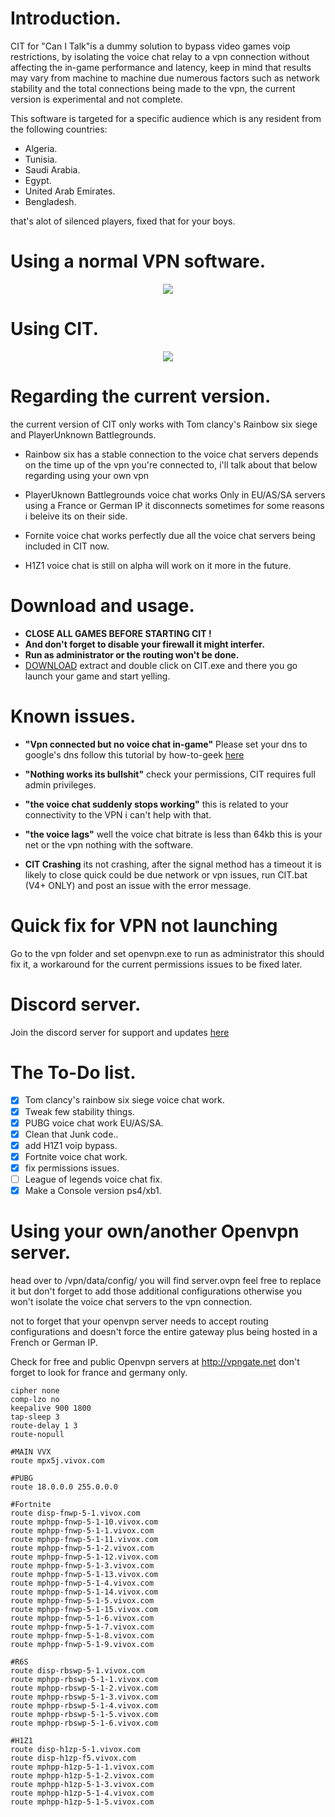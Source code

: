 # Introduction.
CIT for "Can I Talk"is a dummy solution to bypass video games voip restrictions, by isolating the voice chat relay to a vpn connection without affecting the in-game performance and latency, keep in mind that results may vary from machine to machine due numerous factors such as network stability and the total connections being made to the vpn, the current version is experimental and not complete.


This software is targeted for a specific audience which is any resident from the following countries:

- Algeria. 
- Tunisia. 
- Saudi Arabia. 
- Egypt. 
- United Arab Emirates. 
- Bengladesh. 

that's alot of silenced players, fixed that for your boys.

# Using a normal VPN software.
<p align="center"> 
<img src="https://i.imgur.com/XZRB7Je.png">
</p>

                                       

# Using CIT.
<p align="center"> 
<img src="https://i.imgur.com/VOs6LS4.png">
</p>
                                             


# Regarding the current version.
the current version of CIT only works with Tom clancy's Rainbow six siege and PlayerUnknown Battlegrounds.
- Rainbow six has a stable connection to the voice chat servers depends on the time up of the vpn you're connected to, i'll talk about that below regarding using your own vpn

- PlayerUknown Battlegrounds voice chat works Only in EU/AS/SA servers using a France or German IP  it disconnects sometimes for some reasons i beleive its on their side.

- Fornite voice chat works perfectly due all the voice chat servers being included in CIT now.

- H1Z1 voice chat is still on alpha will work on it more in the future.

# Download and usage.
- **CLOSE ALL GAMES BEFORE STARTING CIT !**
- **And don't forget to disable your firewall it might interfer.**
- **Run as administrator or the routing won't be done.**
- [DOWNLOAD](https://github.com/Redrrx/CIT/releases/download/RC-1.0/binaries_RC-1.0.zip) extract and double click on CIT.exe and there you go launch your game and start yelling.


# Known issues.
- **"Vpn connected but no voice chat in-game"** Please set your dns to google's dns follow this tutorial by how-to-geek [here](https://www.howtogeek.com/164981/how-to-switch-to-opendns-or-google-dns-to-speed-up-web-browsing/)

- **"Nothing works its bullshit"**
check your permissions, CIT requires full admin privileges.
- **"the voice chat suddenly stops working"**
this is related to your connectivity to the VPN i can't help with that.
- **"the voice lags"**
well the voice chat bitrate is less than 64kb this is your net or the vpn nothing with the software. 
- **CIT Crashing**
its not crashing, after the signal method has a timeout it is likely to close quick could be due network or vpn issues, run CIT.bat  (V4+ ONLY) and post an issue with the error message.
# Quick fix for VPN not launching 
Go to the vpn folder and set openvpn.exe to run as administrator this should fix it, a workaround for the current permissions issues to be fixed later.
# Discord server.
Join the discord server for support and updates [here](https://discord.gg/W4Q3BSG)
# The To-Do list.

- [x] Tom clancy's rainbow six siege voice chat work.
- [X] Tweak few stability things.
- [X] PUBG voice chat work EU/AS/SA.
- [X] Clean that Junk code..
- [X] add H1Z1 voip bypass.
- [X] Fortnite voice chat work.
- [X] fix permissions issues.
- [ ] League of legends voice chat fix.
- [X] Make a Console version ps4/xb1. 

# Using your own/another Openvpn server.
head over to /vpn/data/config/ you will find server.ovpn feel free to replace it but don't forget to add those additional configurations otherwise you won't isolate the voice chat servers to the vpn connection. 

not to forget that your openvpn server needs to accept routing configurations and doesn't force the entire gateway plus being hosted in a French or German IP.

Check for free and public Openvpn servers at http://vpngate.net don't forget to look for france and germany only.

```
cipher none
comp-lzo no
keepalive 900 1800
tap-sleep 3
route-delay 1 3
route-nopull

#MAIN VVX
route mpx5j.vivox.com

#PUBG
route 18.0.0.0 255.0.0.0

#Fortnite
route disp-fnwp-5-1.vivox.com
route mphpp-fnwp-5-1-10.vivox.com
route mphpp-fnwp-5-1-1.vivox.com
route mphpp-fnwp-5-1-11.vivox.com
route mphpp-fnwp-5-1-2.vivox.com
route mphpp-fnwp-5-1-12.vivox.com
route mphpp-fnwp-5-1-3.vivox.com
route mphpp-fnwp-5-1-13.vivox.com
route mphpp-fnwp-5-1-4.vivox.com
route mphpp-fnwp-5-1-14.vivox.com
route mphpp-fnwp-5-1-5.vivox.com
route mphpp-fnwp-5-1-15.vivox.com
route mphpp-fnwp-5-1-6.vivox.com
route mphpp-fnwp-5-1-7.vivox.com
route mphpp-fnwp-5-1-8.vivox.com
route mphpp-fnwp-5-1-9.vivox.com

#R6S
route disp-rbswp-5-1.vivox.com
route mphpp-rbswp-5-1-1.vivox.com
route mphpp-rbswp-5-1-2.vivox.com
route mphpp-rbswp-5-1-3.vivox.com
route mphpp-rbswp-5-1-4.vivox.com
route mphpp-rbswp-5-1-5.vivox.com
route mphpp-rbswp-5-1-6.vivox.com

#H1Z1
route disp-h1zp-5-1.vivox.com
route disp-h1zp-f5.vivox.com
route mphpp-h1zp-5-1-1.vivox.com
route mphpp-h1zp-5-1-2.vivox.com
route mphpp-h1zp-5-1-3.vivox.com
route mphpp-h1zp-5-1-4.vivox.com
route mphpp-h1zp-5-1-5.vivox.com

```
